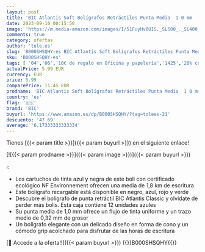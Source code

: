 ```yaml
---
layout: post
title: 'BIC Atlantis Soft Bolígrafos Retráctiles Punta Media  1 0 mm  - Azul  Caja de 12 Unidades'
date: 2023-09-10 00:15:50
image: 'https://m.media-amazon.com/images/I/51FuyHv0UIS._SL500_._SL400_.jpg'
comments: true
category: ofertas
author: 'tole.es'
slug: 'B000SHSQHY-es BIC Atlantis Soft Bolígrafos Retráctiles Punta Media 1 0...'
sku: 'B000SHSQHY-es'
tags: [ '04','06','10€ de regalo en Oficina y papelería','1425','20% con Coinc','2020','Bolígrafos de bola retráctiles','Bolígrafos y cartuchos','Bolígrafos y recambios','Bolígrafos, lápices y material de escritura','Bolígrafos, lápices y útiles de escritura','Custom Stores','Electrónica','Informática','Informática y Oficina','Oficina','Oficina y papelería','Oficina y papelería para empresas','Q100','Self Service','Special Features Stores','bic','bolígrafos','ferralv - BIC Spain - Promo June','🇪🇸', ]
actualPrice: 5.99 EUR
currency: EUR
price: 5.99
comparePrice: 11.45 EUR
prodname: 'BIC Atlantis Soft Bolígrafos Retráctiles Punta Media  1 0 mm  - Azul  Caja de 12 Unidades'
country: 'es'
flag: '🇪🇸'
brand: 'BIC'
buyurl: 'https://www.amazon.es/dp/B000SHSQHY/?tag=tolees-21'
descuento: '47.69'
average: '6.17333333333334'
---
```


Tienes [{{< param title >}}]({{< param buyurl >}}) en el siguiente enlace!

[![{{< param prodname >}}]({{< param image >}})]({{< param buyurl >}})

ℹ️:

- Los cartuchos de tinta azul y negra de este boli con certificado ecológico NF Environnement ofrecen una media de 1,8 km de escritura
- Este bolígrafo recargable está disponible en negro, azul, rojo y verde
- Descubre el bolígrafo de punta retráctil BIC Atlantis Classic y olvídate de perder más bolis. Esta caja contiene 12 unidades azules
- Su punta media de 1,0 mm ofrece un flujo de tinta uniforme y un trazo medio de 0,32 mm de grosor
- Un bolígrafo elegante con un delicado diseño en forma de cono y un cómodo grip acolchado para disfrutar de las horas de escritura

[🛒 Accede a la oferta!!]({{< param buyurl >}})
{{<world>}}B000SHSQHY{{</world>}}
